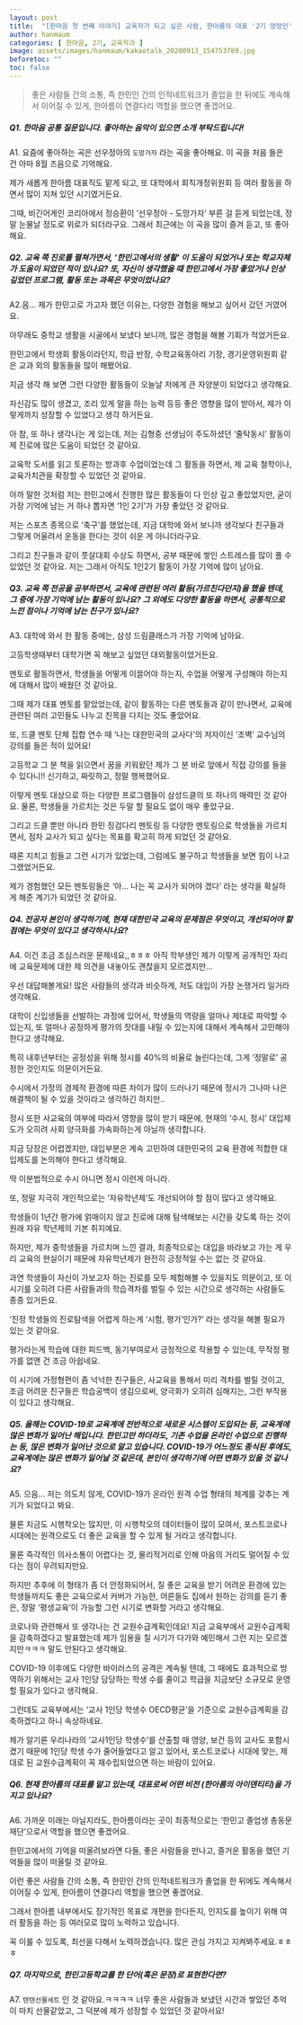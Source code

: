 ```yaml
---
layout: post
title:  "[한마음 첫 번째 이야기] 교육자가 되고 싶은 사람, 한아름의 대표 '2기 양정민'"
author: hanmaum
categories: [ 한마음, 2기, 교육학과 ]
image: assets/images/hanmaum/kakaotalk_20200913_154753789.jpg
beforetoc: ""
toc: false
---
```

> 좋은 사람들 간의 소통, 즉 한민인 간의 인적네트워크가 졸업을 한 뒤에도 계속해서 이어질 수 있게, 한아름이 연결다리 역할을 했으면 좋겠어요.

##### Q1. 한마음 공통 질문입니다. 좋아하는 음악이 있으면 소개 부탁드립니다!

A1. 요즘에 좋아하는 곡은 선우정아의 `도망가자` 라는 곡을 좋아해요. 이 곡을 처음 들은 건 아마 8월 즈음으로 기억해요. 

제가 새롭게 한아름 대표직도 맡게 되고, 또 대학에서 회칙개정위원회 등 여러 활동을 하면서 많이 지쳐 있던 시기였거든요. 

그때, 비긴어게인 코리아에서 정승환이 ‘선우정아 - 도망가자’ 부른 걸 듣게 되었는데, 정말 눈물날 정도로 위로가 되더라구요. 그래서 최근에는 이 곡을 많이 즐겨 듣고, 또 좋아해요.
 

##### Q2. 교육 쪽 진로를 펼쳐가면서, ‘한민고에서의 생활’ 이 도움이 되었거나 또는 학교자체가 도움이 되었던 적이 있나요? 또, 자신이 생각했을 때 한민고에서 가장 좋았거나 인상 깊었던 프로그램, 활동 또는 과목은 무엇이었나요?

A2.음… 제가 한민고로 가고자 했던 이유는, 다양한 경험을 해보고 싶어서 갔던 거였어요. 

아무래도 중학교 생활을 시골에서 보냈다 보니까, 많은 경험을 해볼 기회가 적었거든요. 

한민고에서 학생회 활동이라던지, 학급 반장, 수학교육동아리 기장, 경기운영위원회 같은 교과 외의 활동들을 많이 해봤어요.

지금 생각 해 보면 그런 다양한 활동들이 오늘날 저에게 큰 자양분이 되었다고 생각해요.

자신감도 많이 생겼고, 조리 있게 말을 하는 능력 등등 좋은 영향을 많이 받아서, 제가 이렇게까지 성장할 수 있었다고 생각 하거든요.

아 참, 또 하나 생각나는 게 있는데, 저는 김형중 선생님이 주도하셨던 ‘줄탁동시’ 활동이 제 진로에 많은 도움이 되었던 것 같아요.

교육학 도서를 읽고 토론하는 방과후 수업이었는데 그 활동을 하면서, 제 교육 철학이나, 교육가치관을 확장할 수 있었던 것 같아요.

아까 말한 것처럼 저는 한민고에서 진행한 많은 활동들이 다 인상 깊고 좋았었지만, 굳이 가장 기억에 남는 거 하나 뽑자면 ‘1인 2기’가 가장 좋았던 것 같아요.

저는 스포츠 종목으로 ‘축구’를 했었는데, 지금 대학에 와서 보니까 생각보다 친구들과 그렇게 어울려서 운동을 한다는 것이 쉬운 게 아니더라구요.

그리고 친구들과 같이 풋살대회 수상도 하면서, 공부 때문에 쌓인 스트레스를 많이 풀 수 있었던 것 같아요. 저는 그래서 아직도 1인2기 활동이 가장 기억에 많이 남아요.

##### Q3. 교육 쪽 전공을 공부하면서, 교육에 관련된 여러 활동(가르친다던지)을 했을 텐데, 그 중에 가장 기억에 남는 활동이 있나요? 그 외에도 다양한 활동을 하면서, 공통적으로 느낀 점이나 기억에 남는 친구가 있나요?

A3. 대학에 와서 한 활동 중에는, 삼성 드림클래스가 가장 기억에 남아요.

고등학생때부터 대학가면 꼭 해보고 싶었던 대외활동이었거든요.

멘토로 활동하면서, 학생들을 어떻게 이끌어야 하는지, 수업을 어떻게 구성해야 하는지에 대해서 많이 배웠던 것 같아요.

그때 제가 대표 멘토를 맡았었는데, 같이 활동하는 다른 멘토들과 같이 만나면서, 교육에 관련된 여러 고민들도 나누고 친목을 다지는 것도 좋았어요.

또, 드클 멘토 단체 집합 연수 때 ‘나는 대한민국의 교사다’의 저자이신 ‘조벽’ 교수님의 강의를 들은 적이 있어요!

고등학교 그 분 책을 읽으면서 꿈을 키워왔던 제가 그 분 바로 앞에서 직접 강의를 들을 수 있다니!! 신기하고, 짜릿하고, 정말 행복했어요.

이렇게 멘토 대상으로 하는 다양한 프로그램들이 삼성드클의 또 하나의 매력인 것 같아요. 물론, 학생들을 가르치는 것은 두말 할 필요도 없이 매우 좋았구요.

그리고 드클 뿐만 아니라 한민 징검다리 멘토링 등 다양한 멘토링으로 학생들을 가르치면서, 점차 교사가 되고 싶다는 목표를 확고히 하게 되었던 것 같아요.

때론 지치고 힘들고 그런 시기가 있었는데, 그럼에도 불구하고 학생들을 보면 힘이 나고 그랬었거든요.

제가 경험했던 모든 멘토링들은 ‘아… 나는 꼭 교사가 되어야 겠다’ 라는 생각을 확실하게 해준 계기가 되었던 것 같아요.
 

##### Q4. 전공자 본인이 생각하기에, 현재 대한민국 교육의 문제점은 무엇이고, 개선되어야 할 점에는 무엇이 있다고 생각하시나요?

A4. 이건 조금 조심스러운 문제네요,,ㅎㅎㅎ 아직 학부생인 제가 이렇게 공개적인 자리에 교육문제에 대한 제 의견을 내놓아도 괜찮을지 모르겠지만… 

우선 대답해볼게요! 많은 사람들의 생각과 비슷하게, 저도 대입이 가장 논쟁거리 일거라 생각해요.

대학이 신입생들을 선발하는 과정에 있어서, 학생들의 역량을 얼마나 제대로 파악할 수 있는지, 또 얼마나 공정하게 평가의 잣대를 내밀 수 있는지에 대해서 계속해서 고민해야 한다고 생각해요.

특히 내후년부터는 공정성을 위해 정시를 40%의 비율로 늘린다는데, 그게 ‘정말로’ 공정한 것인지도 의문이거든요.

수시에서 가정의 경제적 환경에 따른 차이가 많이 드러나기 때문에 정시가 그나마 나은 해결책이 될 수 있을 것이라고 생각하긴 하지만.. 

정시 또한 사교육의 여부에 따라서 영향을 많이 받기 때문에, 현재의 ‘수시, 정시’ 대입제도가 오히려 사회 양극화를 가속화하는게 아닐까 생각합니다. 

지금 당장은 어렵겠지만, 대입부분은 계속 고민하여 대한민국의 교육 환경에 적합한 대입제도를 논의해야 한다고 생각해요. 

딱 이분법적으로 수시 아니면 정시 이런게 아니라.

또, 정말 지극히 개인적으로는 ‘자유학년제’도 개선되어야 할 점이 많다고 생각해요.

학생들이 1년간 평가에 얽매이지 않고 진로에 대해 탐색해보는 시간을 갖도록 하는 것이 원래 자유 학년제의 기본 취지예요.

하지만, 제가 중학생들을 가르치며 느낀 결과, 최종적으로는 대입을 바라보고 가는 게 우리 교육의 현실이기 때문에 자유학년제가 완전히 긍정적일 수는 없는 것 같아요.

과연 학생들이 자신이 가보고자 하는 진로를 모두 체험해볼 수 있을지도 의문이고, 또 이 시기를 오히려 다른 사람들과의 학습격차를 벌릴 수 있는 시간으로 생각하는 사람들도 종종 있거든요.

‘진정 학생들의 진로탐색을 어렵게 하는게 ‘시험, 평가’인가?’ 라는 생각을 해볼 필요가 있는 것 같아요.

평가라는게 학습에 대한 피드백, 동기부여로서 긍정적으로 작용할 수 있는데, 무작정 평가를 없앤 건 조금 아쉽네요.

이 시기에 가정형편이 좀 넉넉한 친구들은, 사교육을 통해서 미리 격차를 벌릴 것이고, 조금 어려운 친구들은 학습공백이 생김으로써, 양극화가 오히려 심해지는, 그런 부작용이 있다고 생각해요.
 

##### Q5. 올해는 COVID-19로 교육계에 전반적으로 새로운 시스템이 도입되는 등, 교육계에 많은 변화가 일어난 해입니다. 한민고만 하더라도, 기존 수업을 온라인 수업으로 진행하는 등, 많은 변화가 일어난 것으로 알고 있습니다. COVID-19가 어느정도 종식된 후에도, 교육계에는 많은 변화가 일어날 것 같은데, 본인이 생각하기에 어떤 변화가 있을 것 같나요?

A5. 으음… 저는 의도치 않게, COVID-19가 온라인 원격 수업 형태의 체계를 갖추는 계기가 되었다고 봐요.

물론 지금도 시행착오는 많지만, 이 시행착오의 데이터들이 많이 모여서, 포스트코로나 시대에는 원격으로도 더 좋은 교육을 할 수 있게 될 거라고 생각합니다.

물론 즉각적인 의사소통이 어렵다는 것, 물리적거리로 인해 마음의 거리도 멀어질 수 있다는 점이 우려되지만요.

하지만 추후에 이 형태가 좀 더 안정화되어서, 질 좋은 교육을 받기 어려운 환경에 있는 학생들까지도 좋은 교육으로서 커버가 가능한, 어른들도 집에서 원하는 강의를 듣기 좋은, 정말 ‘평생교육’이 가능할 그런 시기로 변화할 거라고 생각해요.

코로나와 관련해서 또 생각나는 건 교원수급계획인데요! 지금 교육부에서 교원수급계획을 감축하겠다고 발표했는데 제가 임용을 칠 시기가 다가와 예민해서 그런 지는 모르겠지만ㅋㅋㅋ 말도 안된다고 생각해요.

COVID-19 이후에도 다양한 바이러스의 공격은 계속될 텐데, 그 때에도 효과적으로 방역하기 위해서는 교사 1인당 담당하는 학생 수를 줄이고 학급을 지금보단 소규모로 운영할 필요가 있다고 생각해요.

그런데도 교육부에서는 ‘교사 1인당 학생수 OECD평균’을 기준으로 교원수급계획을 감축하겠다고 하니 속상하네요.

제가 알기론 우리나라의 ‘교사1인당 학생수’를 산출할 때 영양, 보건 등의 교사도 포함시켰기 때문에 1인당 학생 수가 줄어들었다고 알고 있어서, 포스트코로나 시대에 맞는, 제대로 된 교원수급계획이 꼭 재수립되었으면 하는 바람이 있어요.
 

##### Q6. 현재 한아름의 대표를 맡고 있는데, 대표로써 어떤 비전 (한아름의 아이덴티티)을 가지고 있나요?

A6. 가까운 미래는 아닐지라도, 한아름이라는 곳이 최종적으로는 ‘한민고 졸업생 총동문재단’으로서 역할을 했으면 좋겠어요.

한민고에서의 기억을 떠올려보라면 다들, 좋은 사람들을 만나고, 즐거운 활동을 했던 기억들을 많이 떠올릴 것 같아요.

이런 좋은 사람들 간의 소통, 즉 한민인 간의 인적네트워크가 졸업을 한 뒤에도 계속해서 이어질 수 있게, 한아름이 연결다리 역할을 했으면 좋겠어요.

그래서 한아름 내부에서도 장기적인 목표로 개편을 한다든지, 인지도를 높이기 위해 여러 활동을 하는 등 여러모로 많이 노력하고 있습니다.

꼭 이룰 수 있도록, 최선을 다해서 노력하겠습니다. 많은 관심 가지고 지켜봐주세요.ㅎㅎㅎ

##### Q7. 마지막으로, 한민고등학교를 한 단어(혹은 문장)로 표현한다면?

A7. `텐텐선물세트` 인 것 같아요.ㅋㅋㅋㅋ 너무 좋은 사람들과 보냈던 시간과 쌓았던 추억이 마치 선물같았고, 그 덕분에 제가 성장할 수 있었던 것 같아서요!